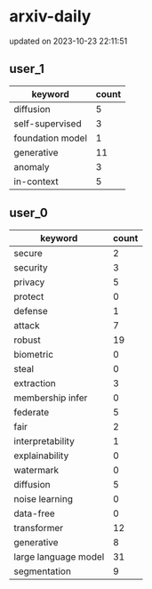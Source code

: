 # arxiv-daily
updated on 2023-10-23 22:11:51
## user_1
| keyword | count |
| - | - |
| diffusion | 5 |
| self-supervised | 3 |
| foundation model | 1 |
| generative | 11 |
| anomaly | 3 |
| in-context | 5 |
## user_0
| keyword | count |
| - | - |
| secure | 2 |
| security | 3 |
| privacy | 5 |
| protect | 0 |
| defense | 1 |
| attack | 7 |
| robust | 19 |
| biometric | 0 |
| steal | 0 |
| extraction | 3 |
| membership infer | 0 |
| federate | 5 |
| fair | 2 |
| interpretability | 1 |
| explainability | 0 |
| watermark | 0 |
| diffusion | 5 |
| noise learning | 0 |
| data-free | 0 |
| transformer | 12 |
| generative | 8 |
| large language model | 31 |
| segmentation | 9 |
